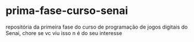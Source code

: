 # prima-fase-curso-senai
repositória da primeira fase do curso de programação de jogos digitais do Senai, chore se vc viu isso n é do seu interesse 
